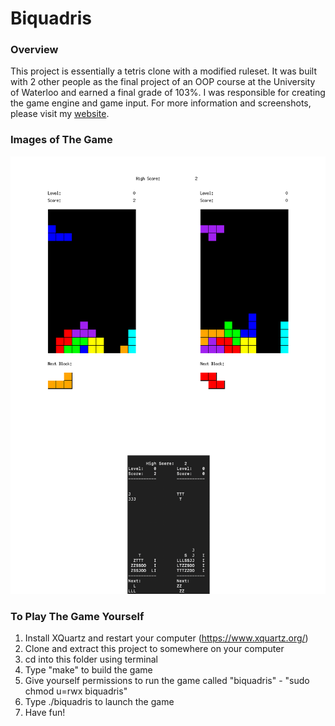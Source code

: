# Biquadris

### Overview
This project is essentially a tetris clone with a modified ruleset. It was built with 2 other people as the final project of an OOP course at the University of Waterloo and earned a final grade of 103%. I was responsible for creating the game engine and game input. For more information and screenshots, please visit my [website](https://josephcheng.dev/work;project=biquadris "website").

### Images of The Game
![Image Of Game](https://github.com/josephchengdev/biquadris/raw/master/gameImages.png)

### To Play The Game Yourself

1) Install XQuartz and restart your computer (https://www.xquartz.org/)
2) Clone and extract this project to somewhere on your computer
3) cd into this folder using terminal
4) Type "make" to build the game
5) Give yourself permissions to run the game called "biquadris" - "sudo chmod u=rwx biquadris"
6) Type ./biquadris to launch the game
7) Have fun!
